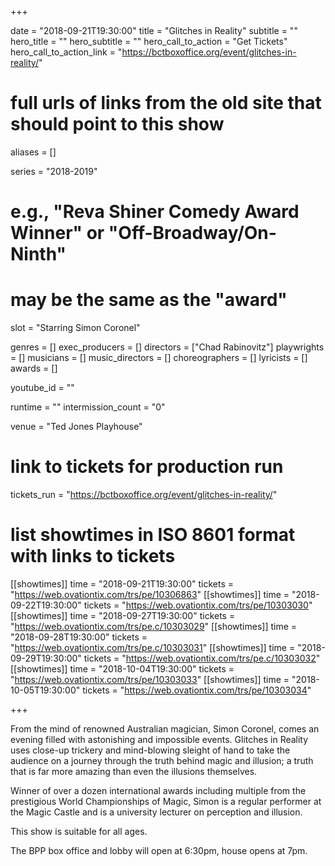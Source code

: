 +++

date = "2018-09-21T19:30:00"
title = "Glitches in Reality"
subtitle = ""
hero_title = ""
hero_subtitle = ""
hero_call_to_action = "Get Tickets"
hero_call_to_action_link = "https://bctboxoffice.org/event/glitches-in-reality/"

# full urls of links from the old site that should point to this show
aliases = []

series = "2018-2019"
# e.g., "Reva Shiner Comedy Award Winner" or "Off-Broadway/On-Ninth"
# may be the same as the "award"
slot = "Starring Simon Coronel"

genres = []
exec_producers = []
directors = ["Chad Rabinovitz"]
playwrights = []
musicians = []
music_directors = []
choreographers = []
lyricists = []
awards = []

youtube_id = ""

runtime = ""
intermission_count = "0"

venue = "Ted Jones Playhouse"

# link to tickets for production run
tickets_run = "https://bctboxoffice.org/event/glitches-in-reality/"

# list showtimes in ISO 8601 format with links to tickets
[[showtimes]]
    time = "2018-09-21T19:30:00"
    tickets = "https://web.ovationtix.com/trs/pe/10306863"
[[showtimes]]
    time = "2018-09-22T19:30:00"
    tickets = "https://web.ovationtix.com/trs/pe/10303030"
[[showtimes]]
    time = "2018-09-27T19:30:00"
    tickets = "https://web.ovationtix.com/trs/pe.c/10303029"
[[showtimes]]
    time = "2018-09-28T19:30:00"
    tickets = "https://web.ovationtix.com/trs/pe.c/10303031"
[[showtimes]]
    time = "2018-09-29T19:30:00"
    tickets = "https://web.ovationtix.com/trs/pe.c/10303032"
[[showtimes]]
    time = "2018-10-04T19:30:00"
    tickets = "https://web.ovationtix.com/trs/pe/10303033"
[[showtimes]]
    time = "2018-10-05T19:30:00"
    tickets = "https://web.ovationtix.com/trs/pe/10303034"

+++

From the mind of renowned Australian magician, Simon Coronel, comes an evening filled with astonishing and impossible events. Glitches in Reality uses close-up trickery and mind-blowing sleight of hand to take the audience on a journey through the truth behind magic and illusion; a truth that is far more amazing than even the illusions themselves.

Winner of over a dozen international awards including multiple from the prestigious World Championships of Magic, Simon is a regular performer at the Magic Castle and is a university lecturer on perception and illusion.

This show is suitable for all ages.

The BPP box office and lobby will open at 6:30pm, house opens at 7pm.
